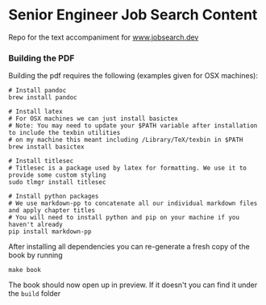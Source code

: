 # Senior Engineer Job Search Content
Repo for the text accompaniment for www.jobsearch.dev

### Building the PDF
Building the pdf requires the following (examples given for OSX machines):

```
# Install pandoc
brew install pandoc

# Install latex
# For OSX machines we can just install basictex
# Note: You may need to update your $PATH variable after installation to include the texbin utilities
# on my machine this meant including /Library/TeX/texbin in $PATH
brew install basictex

# Install titlesec
# Titlesec is a package used by latex for formatting. We use it to provide some custom styling
sudo tlmgr install titlesec

# Install python packages
# We use markdown-pp to concatenate all our individual markdown files and apply chapter titles
# You will need to install python and pip on your machine if you haven't already
pip install markdown-pp
```

After installing all dependencies you can re-generate a fresh copy of the book by running
```
make book
```

The book should now open up in preview. If it doesn't you can find it under the `build` folder
